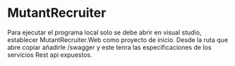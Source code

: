 # MutantRecruiter

Para ejecutar el programa local solo se debe abrir en visual studio, establecer MutantRecruiter.Web como proyecto de inicio.
Desde la ruta que abre copiar añadirle /swagger y este tenra las especificaciones de los servicios Rest api expuestos.


